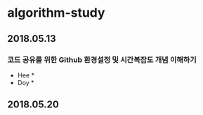 # algorithm-study

## 2018.05.13
### 코드 공유를 위한 Github 환경설정 및 시간복잡도 개념 이해하기
* Hee
    * 
* Doy
    * 

## 2018.05.20
